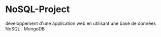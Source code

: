 # NoSQL-Project
développement d'une application web en utilisant une base de données NoSQL : MongoDB
